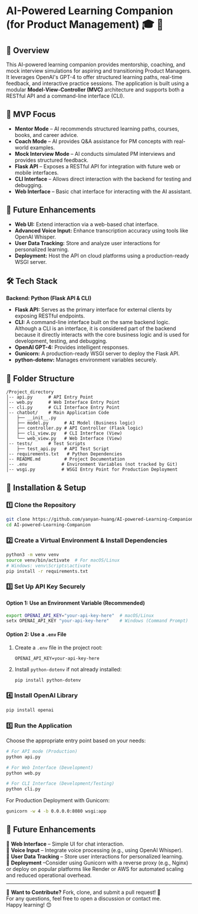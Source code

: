 # AI-Powered Learning Companion (for Product Management) 🎓 🚀

## 📌 Overview
This AI-powered learning companion provides mentorship, coaching, and mock interview simulations for aspiring and transitioning Product Managers. It leverages OpenAI's GPT-4 to offer structured learning paths, real-time feedback, and interactive practice sessions. The application is built using a modular **Model-View-Controller (MVC)** architecture and supports both a RESTful API and a command-line interface (CLI).

## 🎯 MVP Focus
- **Mentor Mode** – AI recommends structured learning paths, courses, books, and career advice.
- **Coach Mode** – AI provides Q&A assistance for PM concepts with real-world examples.
- **Mock Interview Mode** – AI conducts simulated PM interviews and provides structured feedback.
- **Flask API** – Exposes a RESTful API for integration with future web or mobile interfaces.
- **CLI Interface** – Allows direct interaction with the backend for testing and debugging.
- **Web Interface** – Basic chat interface for interacting with the AI assistant.

## 🚀 Future Enhancements
- **Web UI:** Extend interaction via a web-based chat interface.
- **Advanced Voice Input:** Enhance transcription accuracy using tools like OpenAI Whisper.
- **User Data Tracking:** Store and analyze user interactions for personalized learning.
- **Deployment:** Host the API on cloud platforms using a production-ready WSGI server.

## 🛠️ Tech Stack
**Backend: Python (Flask API & CLI)**  
- **Flask API:** Serves as the primary interface for external clients by exposing RESTful endpoints.
- **CLI:** A command-line interface built on the same backend logic. Although a CLI is an interface, it is considered part of the backend because it directly interacts with the core business logic and is used for development, testing, and debugging.
- **OpenAI GPT-4:** Provides intelligent responses.
- **Gunicorn:** A production-ready WSGI server to deploy the Flask API.
- **python-dotenv:** Manages environment variables securely.

## 📂 Folder Structure
```
/Project_directory
│-- api.py      # API Entry Point
│-- web.py      # Web Interface Entry Point
│-- cli.py      # CLI Interface Entry Point
│-- chatbot/    # Main Application Code
│   ├── __init__.py
│   ├── model.py      # AI Model (Business logic)
│   ├── controller.py # API Controller (Flask logic)
│   ├── cli_view.py   # CLI Interface (View)
│   └── web_view.py   # Web Interface (View)
│-- tests/      # Test Scripts
│   ├── test_api.py   # API Test Script
│-- requirements.txt   # Python Dependencies
│-- README.md         # Project Documentation
│-- .env             # Environment Variables (not tracked by Git)
│-- wsgi.py          # WSGI Entry Point for Production Deployment
```

## 🔧 Installation & Setup

### 1️⃣ Clone the Repository
```bash
git clone https://github.com/yanyan-huang/AI-powered-Learning-Companion.git
cd AI-powered-Learning-Companion
```

### 2️⃣ Create a Virtual Environment & Install Dependencies  
```bash
python3 -m venv venv
source venv/bin/activate  # For macOS/Linux
# Windows: venv\Scripts\activate
pip install -r requirements.txt
```

### 3️⃣ Set Up API Key Securely  

#### **Option 1: Use an Environment Variable (Recommended)**
```bash
export OPENAI_API_KEY="your-api-key-here"  # macOS/Linux
setx OPENAI_API_KEY "your-api-key-here"    # Windows (Command Prompt)
```

#### **Option 2: Use a `.env` File**  
1. Create a `.env` file in the project root:  
   ```
   OPENAI_API_KEY=your-api-key-here
   ```
2. Install `python-dotenv` if not already installed:  
   ```bash
   pip install python-dotenv
   ```

### 4️⃣ Install OpenAI Library 
```bash
pip install openai
```  

### 5️⃣ Run the Application
Choose the appropriate entry point based on your needs:

```bash
# For API mode (Production)
python api.py

# For Web Interface (Development)
python web.py

# For CLI Interface (Development/Testing)
python cli.py
```

For Production Deployment with Gunicorn:
```bash
gunicorn -w 4 -b 0.0.0.0:8080 wsgi:app
```

## 🔮 Future Enhancements  
🚀 **Web Interface** – Simple UI for chat interaction.  
🚀 **Voice Input** – Integrate voice processing (e.g., using OpenAI Whisper).  
🚀 **User Data Tracking** – Store user interactions for personalized learning.  
🚀 **Deployment** –Consider using Gunicorn with a reverse proxy (e.g., Nginx) or deploy on popular platforms like Render or AWS for automated scaling and reduced operational overhead.


---

🔗 **Want to Contribute?** Fork, clone, and submit a pull request! 🚀  
For any questions, feel free to open a discussion or contact me.  
Happy learning! 😊
